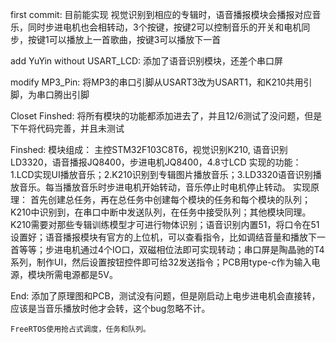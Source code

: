 first commit: 
    目前能实现 视觉识别到相应的专辑时，语音播报模块会播报对应音乐，同时步进电机也会相转动，3个按键，按键2可以控制音乐的开关和电机同步，按键1可以播放上一首歌曲，按键3可以播放下一首

add YuYin without USART_LCD:
    添加了语音识别模块，还差个串口屏

modify MP3_Pin:
    将MP3的串口引脚从USART3改为USART1，和K210共用引脚，为串口腾出引脚

Closet Finshed:
    将所有模块的功能都添加进去了，并且12/6测试了没问题，但是下午将代码完善，并且未测试 

Finshed:
    模块组成：
        主控STM32F103C8T6，视觉识别K210, 语音识别LD3320，语音播报JQ8400，步进电机JQ8400，4.8寸LCD
    实现的功能：
        1.LCD实现UI播放音乐；2.K210识别到专辑图片播放音乐；3.LD3320语音识别播放音乐。每当播放音乐时步进电机开始转动，音乐停止时电机停止转动。
    实现原理：
        首先创建总任务，再在总任务中创建每个模块的任务和每个模块的队列；K210中识别到，在串口中断中发送队列，在任务中接受队列；其他模块同理。K210需要对那些专辑训练模型才可进行物体识别；语音识别内置51，将口令在51设置好；语音播报模块有官方的上位机，可以查看指令，比如调结音量和播放下一首等等；步进电机通过4个IO口，双磁相位法即可实现转动；串口屏是陶晶驰的T4系列，制作UI，然后设置按钮控件即可给32发送指令；PCB用type-c作为输入电源，模块所需电源都是5V。

End:
    添加了原理图和PCB，测试没有问题，但是刚启动上电步进电机会直接转，应该是当音乐播放时他才会转，这个bug忽略不计。

    FreeRTOS使用抢占式调度，任务和队列。

